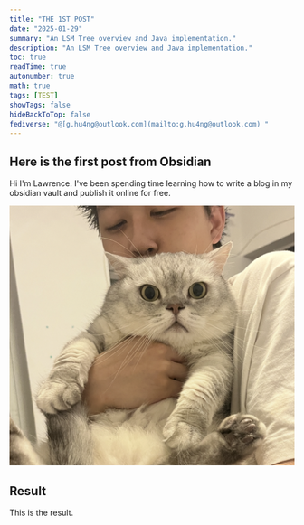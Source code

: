 ```yaml
---
title: "THE 1ST POST"  
date: "2025-01-29"  
summary: "An LSM Tree overview and Java implementation."  
description: "An LSM Tree overview and Java implementation."  
toc: true  
readTime: true  
autonumber: true  
math: true  
tags: [TEST]  
showTags: false  
hideBackToTop: false  
fediverse: "@[g.hu4ng@outlook.com](mailto:g.hu4ng@outlook.com) "
---
```


## Here is the first post from Obsidian
Hi I'm Lawrence.
I've been spending time learning how to write a blog in my obsidian vault and publish it online for free.

![Image Description](/images/Pasted%20image%2020250129185931.png)

## Result
This is the result.